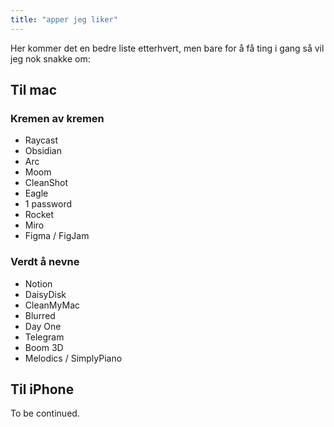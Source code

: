 ```yaml
---
title: "apper jeg liker"
---
```

Her kommer det en bedre liste etterhvert, men bare for å få ting i gang så vil jeg nok snakke om:

## Til mac
### Kremen av kremen
- Raycast
- Obsidian
- Arc
- Moom
- CleanShot
- Eagle
- 1 password
- Rocket
- Miro
- Figma / FigJam

### Verdt å nevne
- Notion
- DaisyDisk
- CleanMyMac
- Blurred
- Day One
- Telegram
- Boom 3D
- Melodics / SimplyPiano

## Til iPhone
To be continued.